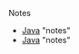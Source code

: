 Notes

- [Java](docs/notes/Java/0-index.md) "notes"
- [Java](docs/notes/Java/0-index.md) "notes"



